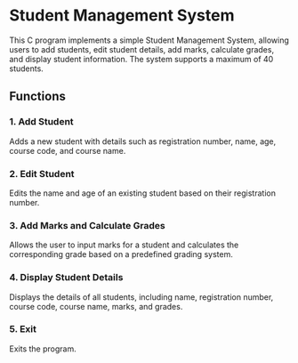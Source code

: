 # Student Management System
This C program implements a simple Student Management System, allowing users to add students, edit student details, add marks, calculate grades, and display student information. The system supports a maximum of 40 students.

## Functions
### 1. Add Student
Adds a new student with details such as registration number, name, age, course code, and course name.
### 2. Edit Student
Edits the name and age of an existing student based on their registration number.
### 3. Add Marks and Calculate Grades
Allows the user to input marks for a student and calculates the corresponding grade based on a predefined grading system.
### 4. Display Student Details
Displays the details of all students, including name, registration number, course code, course name, marks, and grades.
### 5. Exit
Exits the program.
